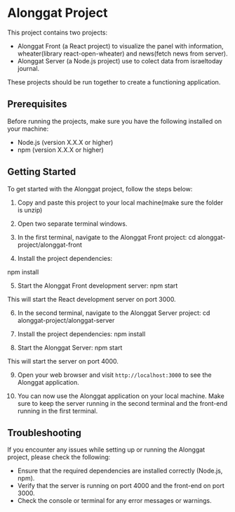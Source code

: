 # Alonggat Project

This project contains two projects: 

- Alonggat Front (a React project) to visualize the panel with information, wheater(library react-open-wheater) and news(fetch news from server).
- Alonggat Server (a Node.js project) use to colect data from israeltoday journal. 

These projects should be run together to create a functioning application.

## Prerequisites

Before running the projects, make sure you have the following installed on your machine:

- Node.js (version X.X.X or higher)
- npm (version X.X.X or higher)

## Getting Started

To get started with the Alonggat project, follow the steps below:

1. Copy and paste this project to your local machine(make sure the folder is unzip) 

2. Open two separate terminal windows.

3. In the first terminal, navigate to the Alonggat Front project:
cd alonggat-project/alonggat-front

4. Install the project dependencies:

npm install


5. Start the Alonggat Front development server:
npm start

This will start the React development server on port 3000.

6. In the second terminal, navigate to the Alonggat Server project:
cd alonggat-project/alonggat-server

7. Install the project dependencies:
    npm install


8. Start the Alonggat Server:
npm start


This will start the server on port 4000.

9. Open your web browser and visit `http://localhost:3000` to see the Alonggat application.

10. You can now use the Alonggat application on your local machine. Make sure to keep the server running in the second terminal and the front-end running in the first terminal.


## Troubleshooting

If you encounter any issues while setting up or running the Alonggat project, please check the following:

- Ensure that the required dependencies are installed correctly (Node.js, npm).
- Verify that the server is running on port 4000 and the front-end on port 3000.
- Check the console or terminal for any error messages or warnings.


